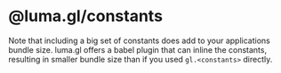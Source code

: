 # @luma.gl/constants

Note that including a big set of constants does add to your applications bundle size.
luma.gl offers a babel plugin that can inline the constants, resulting in smaller bundle size
than if you used `gl.<constants>` directly.
